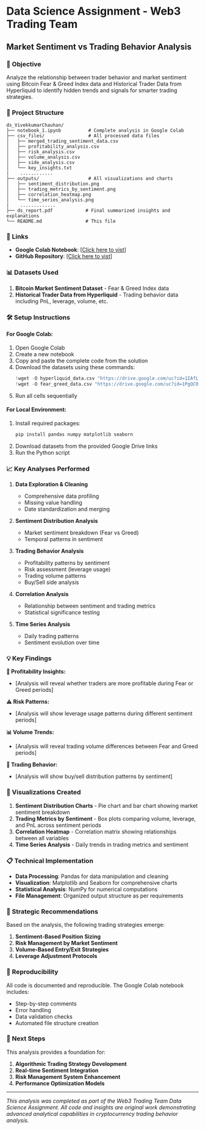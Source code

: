 # Data Science Assignment - Web3 Trading Team
## Market Sentiment vs Trading Behavior Analysis

### 🎯 Objective
Analyze the relationship between trader behavior and market sentiment using Bitcoin Fear & Greed Index data and Historical Trader Data from Hyperliquid to identify hidden trends and signals for smarter trading strategies.

### 📁 Project Structure
```
ds_VivekkumarChauhan/
├── notebook_1.ipynb          # Complete analysis in Google Colab
├── csv_files/                # All processed data files
│   ├── merged_trading_sentiment_data.csv
│   ├── profitability_analysis.csv
│   ├── risk_analysis.csv
│   ├── volume_analysis.csv
│   ├── side_analysis.csv
│   └── key_insights.txt
|    ............
├── outputs/                  # All visualizations and charts
│   ├── sentiment_distribution.png
│   ├── trading_metrics_by_sentiment.png
│   ├── correlation_heatmap.png
│   └── time_series_analysis.png
|    .............
├── ds_report.pdf            # Final summarized insights and explanations
└── README.md                # This file
```

### 🔗 Links
- **Google Colab Notebook**: [[Click here to vist](https://colab.research.google.com/drive/166oMvDSDVvyPyyU67-IFdcHcwcTa0wE4?usp=sharing)]
- **GitHub Repository**: [[Click here to vist](https://github.com/vivekchauhan3/ds-assignment-VivekkumarChauhan.git)]

### 📊 Datasets Used
1. **Bitcoin Market Sentiment Dataset** - Fear & Greed Index data
2. **Historical Trader Data from Hyperliquid** - Trading behavior data including PnL, leverage, volume, etc.

### 🛠️ Setup Instructions

#### For Google Colab:
1. Open Google Colab
2. Create a new notebook
3. Copy and paste the complete code from the solution
4. Download the datasets using these commands:
   ```python
   !wget -O hyperliquid_data.csv "https://drive.google.com/uc?id=1IAfLZwu6rJzyWKgBToqwSmmVYU6VbjVs"
   !wget -O fear_greed_data.csv "https://drive.google.com/uc?id=1PgQC0tO8XN-wqkNyghWc_-mnrYv_nhSf"
   ```
5. Run all cells sequentially

#### For Local Environment:
1. Install required packages:
   ```bash
   pip install pandas numpy matplotlib seaborn
   ```
2. Download datasets from the provided Google Drive links
3. Run the Python script

### 📈 Key Analyses Performed

1. **Data Exploration & Cleaning**
   - Comprehensive data profiling
   - Missing value handling
   - Date standardization and merging

2. **Sentiment Distribution Analysis**
   - Market sentiment breakdown (Fear vs Greed)
   - Temporal patterns in sentiment

3. **Trading Behavior Analysis**
   - Profitability patterns by sentiment
   - Risk assessment (leverage usage)
   - Trading volume patterns
   - Buy/Sell side analysis

4. **Correlation Analysis**
   - Relationship between sentiment and trading metrics
   - Statistical significance testing

5. **Time Series Analysis**
   - Daily trading patterns
   - Sentiment evolution over time

### 💡 Key Findings

**🎯 Profitability Insights:**
- [Analysis will reveal whether traders are more profitable during Fear or Greed periods]

**⚠️ Risk Patterns:**
- [Analysis will show leverage usage patterns during different sentiment periods]

**📊 Volume Trends:**
- [Analysis will reveal trading volume differences between Fear and Greed periods]

**🔄 Trading Behavior:**
- [Analysis will show buy/sell distribution patterns by sentiment]

### 🎨 Visualizations Created

1. **Sentiment Distribution Charts** - Pie chart and bar chart showing market sentiment breakdown
2. **Trading Metrics by Sentiment** - Box plots comparing volume, leverage, and PnL across sentiment periods
3. **Correlation Heatmap** - Correlation matrix showing relationships between all variables
4. **Time Series Analysis** - Daily trends in trading metrics and sentiment

### 📋 Technical Implementation

- **Data Processing**: Pandas for data manipulation and cleaning
- **Visualization**: Matplotlib and Seaborn for comprehensive charts
- **Statistical Analysis**: NumPy for numerical computations
- **File Management**: Organized output structure as per requirements

### 🚀 Strategic Recommendations

Based on the analysis, the following trading strategies emerge:

1. **Sentiment-Based Position Sizing**
2. **Risk Management by Market Sentiment**
3. **Volume-Based Entry/Exit Strategies**
4. **Leverage Adjustment Protocols**



### 🔄 Reproducibility
All code is documented and reproducible. The Google Colab notebook includes:
- Step-by-step comments
- Error handling
- Data validation checks
- Automated file structure creation

### 📝 Next Steps
This analysis provides a foundation for:
1. **Algorithmic Trading Strategy Development**
2. **Real-time Sentiment Integration**
3. **Risk Management System Enhancement**
4. **Performance Optimization Models**

---

*This analysis was completed as part of the Web3 Trading Team Data Science Assignment. All code and insights are original work demonstrating advanced analytical capabilities in cryptocurrency trading behavior analysis.*
